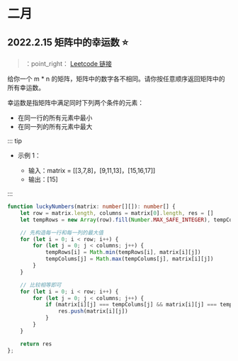 # 二月

## 2022.2.15 矩阵中的幸运数 ⭐
> ：point_right： 
[Leetcode 链接](https://leetcode-cn.com/problems/lucky-numbers-in-a-matrix/)

给你一个 m * n 的矩阵，矩阵中的数字各不相同。请你按任意顺序返回矩阵中的所有幸运数。

幸运数是指矩阵中满足同时下列两个条件的元素：

- 在同一行的所有元素中最小
- 在同一列的所有元素中最大


::: tip
- 示例 1：

    - 输入：matrix = [[3,7,8]，[9,11,13]，[15,16,17]]
    - 输出：[15]

:::

<CodeGroup>
  <CodeGroupItem title="TS" active>

```ts
function luckyNumbers(matrix: number[][]): number[] {
    let row = matrix.length, columns = matrix[0].length, res = []
    let tempRows = new Array(row).fill(Number.MAX_SAFE_INTEGER), tempColums = new Array(columns).fill(0)

    // 先构造每一行和每一列的最大值
    for (let i = 0; i < row; i++) {
        for (let j = 0; j < columns; j++) {
            tempRows[i] = Math.min(tempRows[i], matrix[i][j])
            tempColums[j] = Math.max(tempColums[j], matrix[i][j])
        }
    }

    // 比较相等即可
    for (let i = 0; i < row; i++) {
        for (let j = 0; j < columns; j++) {
            if (matrix[i][j] === tempColums[j] && matrix[i][j] === tempRows[i]) {
                res.push(matrix[i][j])
            }
        }
    }

    return res
};
```
  </CodeGroupItem>
</CodeGroup>